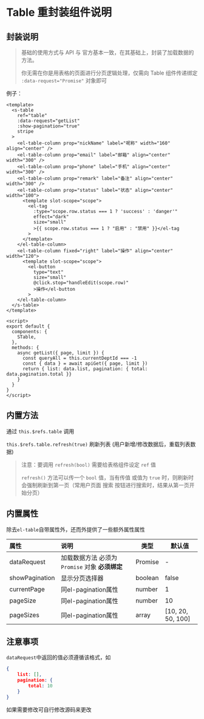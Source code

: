 # Table 重封装组件说明

## 封装说明

> 基础的使用方式与 API 与 官方基本一致，在其基础上，封装了加载数据的方法。
>
> 你无需在你是用表格的页面进行分页逻辑处理，仅需向 Table 组件传递绑定 `:data-request="Promise"` 对象即可

例子：

``` vue
<template>
  <s-table
    ref="table"
    :data-request="getList"
    :show-pagination="true"
    stripe
  >
    <el-table-column prop="nickName" label="呢称" width="160" align="center" />
    <el-table-column prop="email" label="邮箱" align="center" width="300" />
    <el-table-column prop="phone" label="手机" align="center" width="300" />
    <el-table-column prop="remark" label="备注" align="center" width="300" />
    <el-table-column prop="status" label="状态" align="center" width="100">
      <template slot-scope="scope">
        <el-tag
          :type="scope.row.status === 1 ? 'success' : 'danger'"
          effect="dark"
          size="small"
          >{{ scope.row.status === 1 ? "启用" : "禁用" }}</el-tag
        >
      </template>
    </el-table-column>
    <el-table-column fixed="right" label="操作" align="center" width="120">
      <template slot-scope="scope">
        <el-button
          type="text"
          size="small"
          @click.stop="handleEdit(scope.row)"
          >操作</el-button
        >
    </el-table-column>
  </s-table>
</template>

<script>
export default {
  components: {
    STable,
  },
  methods: {
    async getList({ page, limit }) {
      const queryAll = this.currentDeptId === -1
      const { data } = await apiGet({ page, limit })
      return { list: data.list, pagination: { total: data.pagination.total }}
    }
  }
}
</script>
```

## 内置方法

通过 `this.$refs.table` 调用

`this.$refs.table.refresh(true)` 刷新列表  (用户新增/修改数据后，重载列表数据)

> 注意：要调用 `refresh(bool)` 需要给表格组件设定 `ref` 值
>
> `refresh()` 方法可以传一个 `bool` 值，当有传值 或值为 `true` 时，则刷新时会强制刷新到第一页（常用户页面 搜索 按钮进行搜索时，结果从第一页开始分页）

## 内置属性

除去`el-table`自带属性外，还而外提供了一些额外属性属性

| 属性           | 说明                                            | 类型    | 默认值            |
| :------------- | :---------------------------------------------- | ------- | ----------------- |
| dataRequest    | 加载数据方法 必须为 `Promise` 对象 **必须绑定** | Promise | -                 |
| showPagination | 显示分页选择器                                  | boolean | false             |
| currentPage    | 同el-pagination属性                             | number  | 1                 |
| pageSize       | 同el-pagination属性                             | number  | 10                |
| pageSizes      | 同el-pagination属性                             | array   | [10, 20, 50, 100] |

## 注意事项

`dataRequest`中返回的值必须遵循该格式，如

``` json
{
    list: [],
    pagination: {
        total: 10
    }
}
```

如果需要修改可自行修改源码来更改